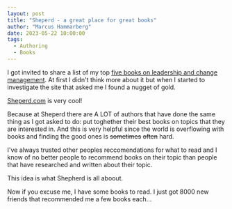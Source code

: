 ```yaml
---
layout: post
title: "Sheperd - a great place for great books"
author: "Marcus Hammarberg"
date: 2023-05-22 10:00:00
tags:
  - Authoring
  - Books
---
```


I got invited to share a list of my top [five books on leadership and change management](https://shepherd.com/best-books/leadership-and-change-management). At first I didn't think more about it but when I started to investigate the site that asked me I found a nugget of gold.

[Sheperd.com](https://shepherd.com/) is very cool!

<!-- excerpt-end -->

Because at Sheperd there are A LOT of authors that have done the same thing as I got asked to do: put toghether their best books on topics that they are interested in. And this is very helpful since the world is overflowing with books and finding the good ones is ~~sometimes~~ ~~often~~ hard.

I've always trusted other peoples reccomendations for what to read and I know of no better people to recommend books on their topic than people that have researched and written about their topic.

This idea is what Shepherd is all aboout.

Now if you excuse me, I have some books to read. I just got 8000 new friends that recommended me a few books each...

